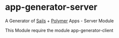 # app-generator-server

A Generator of [Sails](http://sailsjs.org) + [Polymer](https://www.polymer-project.org/1.0/) Apps  - Server Module

This Module require the module app-generator-client
